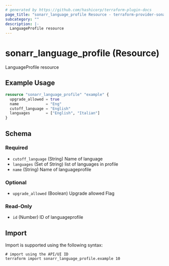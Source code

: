 ```yaml
---
# generated by https://github.com/hashicorp/terraform-plugin-docs
page_title: "sonarr_language_profile Resource - terraform-provider-sonarr"
subcategory: ""
description: |-
  LanguageProfile resource
---
```


# sonarr_language_profile (Resource)

LanguageProfile resource

## Example Usage

```terraform
resource "sonarr_language_profile" "example" {
  upgrade_allowed = true
  name            = "Eng"
  cutoff_language = "English"
  languages       = ["English", "Italian"]
}
```

<!-- schema generated by tfplugindocs -->
## Schema

### Required

- `cutoff_language` (String) Name of language
- `languages` (Set of String) list of languages in profile
- `name` (String) Name of languageprofile

### Optional

- `upgrade_allowed` (Boolean) Upgrade allowed Flag

### Read-Only

- `id` (Number) ID of languageprofile

## Import

Import is supported using the following syntax:

```shell
# import using the API/UI ID
terraform import sonarr_language_profile.example 10
```
